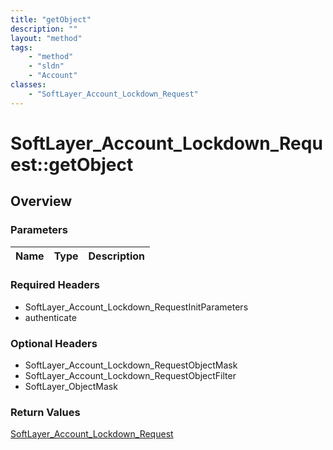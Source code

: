 ```yaml
---
title: "getObject"
description: ""
layout: "method"
tags:
    - "method"
    - "sldn"
    - "Account"
classes:
    - "SoftLayer_Account_Lockdown_Request"
---
```

# SoftLayer_Account_Lockdown_Request::getObject
## Overview 


### Parameters 
|Name | Type | Description |
| --- | --- | --- |


### Required Headers
* SoftLayer_Account_Lockdown_RequestInitParameters
* authenticate

### Optional Headers
* SoftLayer_Account_Lockdown_RequestObjectMask
* SoftLayer_Account_Lockdown_RequestObjectFilter
* SoftLayer_ObjectMask

### Return Values
<a href='/reference/datatypes/SoftLayer_Account_Lockdown_Request'>SoftLayer_Account_Lockdown_Request </a>
